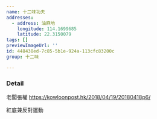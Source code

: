 ```yaml
---
name: 十二味功夫
addresses:
  - address: 油麻地
    longitude: 114.1699685
    latitude: 22.3150079
tags: []
previewImageUrl: ''
id: 448438ed-7c85-5b1e-924a-113cfc83200c
group: 十二味

---
```

### Detail
老闆張權
https://kowloonpost.hk/2018/04/19/20180418p6/

紅底兼反對運動
